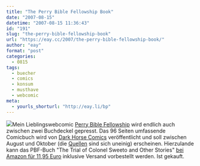 ```yaml
---
title: "The Perry Bible Fellowship Book"
date: "2007-08-15"
datetime: "2007-08-15 11:36:43"
id: "191"
slug: "the-perry-bible-fellowship-book"
url: "https://eay.cc/2007/the-perry-bible-fellowship-book/"
author: "eay"
format: "post"
categories:
  - 0815
tags:
  - buecher
  - comics
  - konsum
  - musthave
  - webcomic
meta:
  - yourls_shorturl: "http://eay.li/bp"
---
```


![](/uploads/2007/pbfbook.jpg)Mein Lieblingswebcomic [Perry Bible Fellowship](http://www.pbfcomics.com) wird endlich auch zwischen zwei Buchdeckel gepresst. Das 96 Seiten umfassende Comicbuch wird von [Dark Horse Comics](http://www.darkhorse.com/) veröffentlicht und soll zwischen August und Oktober (die [Quellen](http://en.wikipedia.org/wiki/The_Perry_Bible_Fellowship#Books) sind sich uneinig) erscheinen. Hierzulande kann das PBF-Buch "The Trial of Colonel Sweeto and Other Stories" [bei Amazon für 11,95 Euro](http://www.amazon.de/exec/obidos/ASIN/1593078447/eayznet-21) inklusive Versand vorbestellt werden. Ist gekauft.
